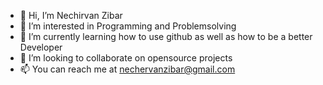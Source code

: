 - 👋 Hi, I’m Nechirvan Zibar
- 👀 I’m interested in Programming and Problemsolving
- 🌱 I’m currently learning how to use github as well as how to be a better Developer
- 💞️ I’m looking to collaborate on opensource projects
- 📫 You can reach me at nechervanzibar@gmail.com

<!---
NechZ/NechZ is a ✨ special ✨ repository because its `README.md` (this file) appears on your GitHub profile.
You can click the Preview link to take a look at your changes.
--->
